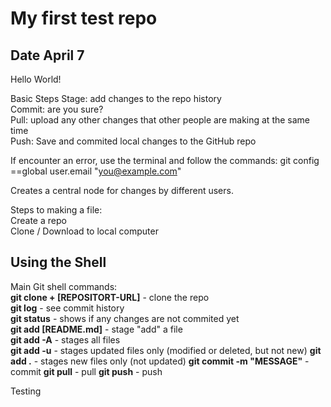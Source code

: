 # My first test repo
## Date April 7

Hello World!


Basic Steps
Stage: add changes to the repo history  
Commit: are you sure?  
Pull: upload any other changes that other people are making at the same time  
Push: Save and commited local changes to the GitHub repo  

If encounter an error, use the terminal and follow the commands: git config ==global user.email "you@example.com"  

Creates a central node for changes by different users.  

Steps to making a file:  
Create a repo  
Clone / Download to local computer


## Using the Shell  
Main Git shell commands:  
**git clone + [REPOSITORT-URL]** - clone the repo  
**git log** - see commit history  
**git status** - shows if any changes are not commited yet  
**git add [README.md]** - stage "add" a file  
**git add -A** - stages all files  
**git add -u** - stages updated files only (modified or deleted, but not new)
**git add .** - stages new files only (not updated)
**git commit -m "MESSAGE"** - commit
**git pull** - pull
**git push** - push

Testing